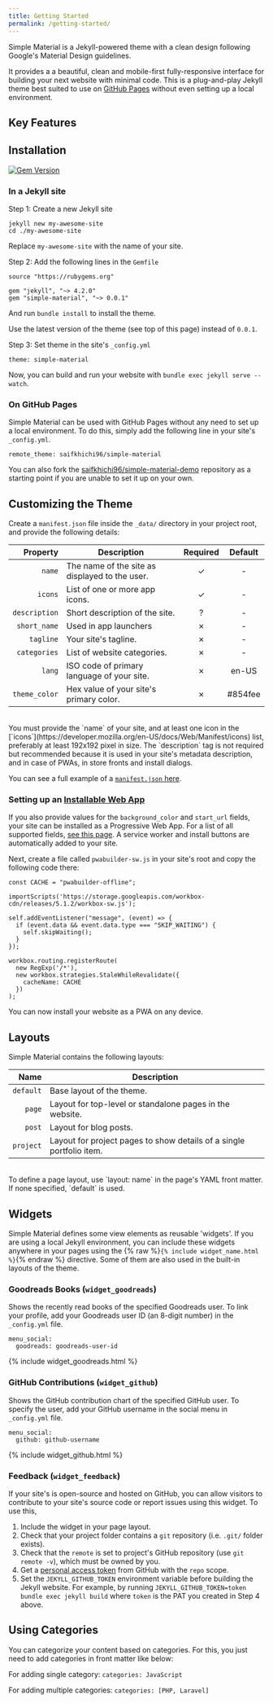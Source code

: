```yaml
---
title: Getting Started
permalink: /getting-started/
---
```



Simple Material is a Jekyll-powered theme with a clean design following Google's Material Design guidelines.

It provides a a beautiful, clean and mobile-first fully-responsive interface for building your next website with minimal code. This is a plug-and-play Jekyll theme best suited to use on [GitHub Pages](https://pages.github.com) without even setting up a local environment.

## <i id="features"></i>Key Features

<!-- TODO: Write a list of theme's key features -->

## <i id='install'></i>Installation

[![Gem Version](https://badge.fury.io/rb/simple-material.svg)](https://badge.fury.io/rb/simple-material)

### <i id='install-jekyll'></i>In a Jekyll site

Step 1: Create a new Jekyll site
```
jekyll new my-awesome-site
cd ./my-awesome-site
```

Replace `my-awesome-site` with the name of your site.

Step 2: Add the following lines in the `Gemfile`
```
source "https://rubygems.org"

gem "jekyll", "~> 4.2.0"
gem "simple-material", "~> 0.0.1"
```

And run `bundle install` to install the theme.

Use the latest version of the theme (see top of this page) instead of `0.0.1`.

Step 3: Set theme in the site's `_config.yml`
```
theme: simple-material
```

Now, you can build and run your website with `bundle exec jekyll serve --watch`.

### <i id='install-gh-pages'></i>On GitHub Pages

Simple Material can be used with GitHub Pages without any need to set up a local environment. To do this, simply add the following line in your site's `_config.yml`.

```
remote_theme: saifkhichi96/simple-material
```

You can also fork the [saifkhichi96/simple-material-demo](https://github.com/saifkhichi96/simple-material-demo) repository as a starting point if you are unable to set it up on your own.

## <i id='customize'></i>Customizing the Theme

Create a `manifest.json` file inside the `_data/` directory in your project root, and provide the following details:

| Property     | Description                                    | Required | Default |
| -----------: | ---------------------------------------------- | :------: | :-----: |
| `name`       | The name of the site as displayed to the user. | &#x2713; | -       |
| `icons`      | List of one or more app icons.                 | &#x2713; | -       |
| `description`| Short description of the site.                 | &#x3F;   | -       |
| `short_name` | Used in app launchers                          | &#x2717; | -       |
| `tagline`    | Your site's tagline.                           | &#x2717; | -       |
| `categories` | List of website categories.                    | &#x2717; | -       |
| `lang`       | ISO code of primary language of your site.     | &#x2717; | en-US   |
| `theme_color`| Hex value of your site's primary color.        | &#x2717; | #854fee |

<br>
You must provide the `name` of your site, and at least one icon in the [`icons`](https://developer.mozilla.org/en-US/docs/Web/Manifest/icons) list, preferably at least 192x192 pixel in size. The `description` tag is not required but recommended because it is used in your site's metadata description, and in case of PWAs, in store fronts and install dialogs.

You can see a full example of a [`manifest.json` here](https://github.com/saifkhichi96/simple-material-demo/blob/main/_data/manifest.json).

### <i id="webapp"></i>Setting up an [Installable Web App](https://www.pwabuilder.com)

If you also provide values for the `background_color` and `start_url` fields, your site can be installed as a Progressive Web App. For a list of all supported fields, [see this page](https://developer.mozilla.org/en-US/docs/Web/Manifest/). A service worker and install buttons are automatically added to your site.

Next, create a file called `pwabuilder-sw.js` in your site's root and copy the following code there:

```
const CACHE = "pwabuilder-offline";

importScripts('https://storage.googleapis.com/workbox-cdn/releases/5.1.2/workbox-sw.js');

self.addEventListener("message", (event) => {
  if (event.data && event.data.type === "SKIP_WAITING") {
    self.skipWaiting();
  }
});

workbox.routing.registerRoute(
  new RegExp('/*'),
  new workbox.strategies.StaleWhileRevalidate({
    cacheName: CACHE
  })
);

```

You can now install your website as a PWA on any device.

## <i id="layouts"></i>Layouts

Simple Material contains the following layouts:

| Name      | Description                                                                 |
| --------: | --------------------------------------------------------------------------- |
| `default` | Base layout of the theme.                                                   |
| `page`    | Layout for top-level or standalone pages in the website.                    |
| `post`    | Layout for blog posts.                                                      |
| `project` | Layout for project pages to show details of a single portfolio item.        |

<br>
To define a page layout, use `layout: name` in the page's YAML front matter. If none specified, `default` is used.

## <i id="widgets"></i>Widgets

Simple Material defines some view elements as reusable 'widgets'. If you are using a local Jekyll environment, you can include these widgets anywhere in your pages using the {% raw %}`{% include widget_name.html %}`{% endraw %} directive. Some of them are also used in the built-in layouts of the theme.

### <i id="widget_goodreads"></i>Goodreads Books (`widget_goodreads`)

Shows the recently read books of the specified Goodreads user. To link your profile, add your Goodreads user ID (an 8-digit number) in the `_config.yml` file.

```
menu_social:
  goodreads: goodreads-user-id
```

{% include widget_goodreads.html %}

### <i id="widget_github"></i>GitHub Contributions (`widget_github`)

Shows the GitHub contribution chart of the specified GitHub user. To specify the user, add your GitHub username in the social menu in `_config.yml` file.

```
menu_social:
  github: github-username
```

{% include widget_github.html %}

### <i id="widget_feedback"></i>Feedback (`widget_feedback`)

If your site's is open-source and hosted on GitHub, you can allow visitors to contribute to your site's source code or report issues using this widget. To use this,

1. Include the widget in your page layout.
2. Check that your project folder contains a `git` repository (i.e. `.git/` folder exists).
3. Check that the `remote` is set to project's GitHub repository (use `git remote -v`), which must be owned by you.
4. Get a [personal access token](https://docs.github.com/en/github/authenticating-to-github/keeping-your-account-and-data-secure/creating-a-personal-access-token#creating-a-token) from GitHub with the `repo` scope.
5. Set the `JEKYLL_GITHUB_TOKEN` environment variable before building the Jekyll website. For example, by running `JEKYLL_GITHUB_TOKEN=token bundle exec jekyll build` where `token` is the PAT you created in Step 4 above.

## <i id='categories'></i>Using Categories

You can categorize your content based on categories. For this, you just need to add categories in front matter like below:

For adding single category: `categories: JavaScript`

For adding multiple categories: `categories: [PHP, Laravel]`

